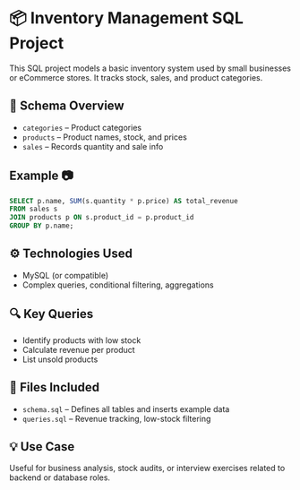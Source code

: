 # 📦 Inventory Management SQL Project

This SQL project models a basic inventory system used by small businesses or eCommerce stores. It tracks stock, sales, and product categories.

## 📂 Schema Overview

- `categories` – Product categories
- `products` – Product names, stock, and prices
- `sales` – Records quantity and sale info

## Example 📷 
```sql
SELECT p.name, SUM(s.quantity * p.price) AS total_revenue
FROM sales s
JOIN products p ON s.product_id = p.product_id
GROUP BY p.name;
```

## ⚙️ Technologies Used

- MySQL (or compatible)
- Complex queries, conditional filtering, aggregations

## 🔍 Key Queries

- Identify products with low stock
- Calculate revenue per product
- List unsold products

## 📄 Files Included

- `schema.sql` – Defines all tables and inserts example data
- `queries.sql` – Revenue tracking, low-stock filtering

## 💡 Use Case

Useful for business analysis, stock audits, or interview exercises related to backend or database roles.
